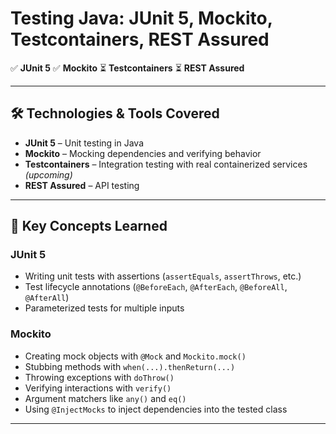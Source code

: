# Testing Java: JUnit 5, Mockito, Testcontainers, REST Assured


✅ **JUnit 5** 
✅ **Mockito** 
⏳ **Testcontainers** 
⏳ **REST Assured** 

---

## 🛠 Technologies & Tools Covered  
- **JUnit 5** – Unit testing in Java  
- **Mockito** – Mocking dependencies and verifying behavior  
- **Testcontainers** – Integration testing with real containerized services *(upcoming)*  
- **REST Assured** – API testing   

---

## 🧠 Key Concepts Learned 

### JUnit 5
- Writing unit tests with assertions (`assertEquals`, `assertThrows`, etc.)  
- Test lifecycle annotations (`@BeforeEach`, `@AfterEach`, `@BeforeAll`, `@AfterAll`)  
- Parameterized tests for multiple inputs  

### Mockito
- Creating mock objects with `@Mock` and `Mockito.mock()`  
- Stubbing methods with `when(...).thenReturn(...)`  
- Throwing exceptions with `doThrow()`  
- Verifying interactions with `verify()`  
- Argument matchers like `any()` and `eq()`  
- Using `@InjectMocks` to inject dependencies into the tested class  

---